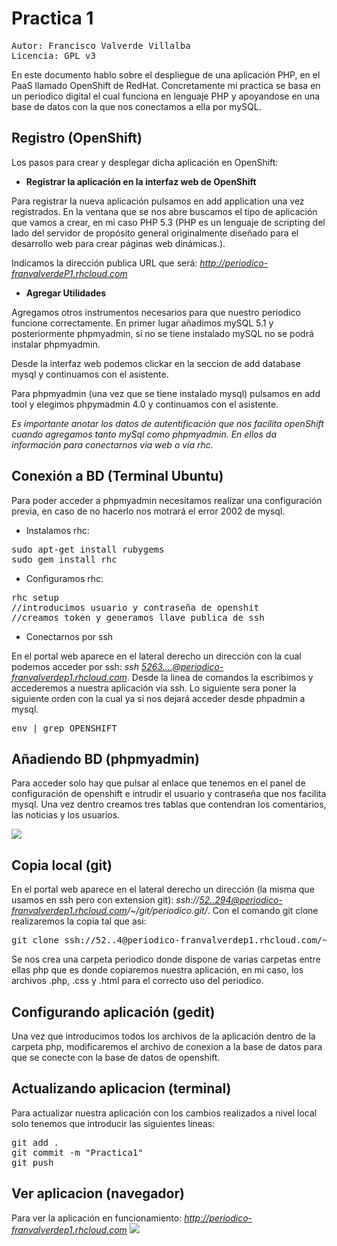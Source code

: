Practica 1
==========
<pre>
Autor: Francisco Valverde Villalba
Licencia: GPL v3
</pre>
En este documento hablo sobre el despliegue de una aplicación PHP, en el PaaS llamado OpenShift de RedHat. Concretamente mi practica se basa en un periodico digital el cual funciona en lenguaje PHP y apoyandose en una base de datos con la que nos conectamos a ella por mySQL.

Registro (OpenShift)
--------------------
Los pasos para crear y desplegar dicha aplicación en OpenShift:

* <strong>Registrar la aplicación en la interfaz web de OpenShift</strong>

Para registrar la nueva aplicación pulsamos en add application una vez registrados. En la ventana que se nos abre buscamos el tipo de aplicación que vamos a crear, en mi caso PHP 5.3 (PHP es un lenguaje de scripting del lado del servidor de propósito general originalmente diseñado para el desarrollo web para crear páginas web dinámicas.).

Indicamos la dirección publica URL que será: <i>http://periodico-franvalverdeP1.rhcloud.com</i>

* <strong>Agregar Utilidades</strong>

Agregamos otros instrumentos necesarios para que nuestro periodico funcione correctamente. En primer lugar añadimos mySQL 5.1 y posteriormente phpmyadmin, si no se tiene instalado mySQL no se podrá instalar phpmyadmin.

Desde la interfaz web podemos clickar en la seccion de add database mysql y continuamos con el asistente.

Para phpmyadmin (una vez que se tiene instalado mysql) pulsamos en add tool y elegimos phpymadmin 4.0 y continuamos con el asistente.

<i> Es importante anotar los datos de autentificación que nos facilita openShift cuando agregamos tanto mySql como phpmyadmin. En ellos da información para conectarnos via web o via rhc.</i>


Conexión a BD (Terminal Ubuntu)
-------------------------------

Para poder acceder a phpmyadmin necesitamos realizar una configuración previa, en caso de no hacerlo nos motrará el error 2002 de mysql.

* Instalamos rhc:
<pre>
sudo apt-get install rubygems
sudo gem install rhc
</pre>
* Configuramos rhc:
<pre>
rhc setup
//introducimos usuario y contraseña de openshit
//creamos token y generamos llave publica de ssh
</pre>

* Conectarnos por ssh

En el portal web aparece en el lateral derecho un dirección con la cual podemos acceder por ssh: <i>ssh 5263....@periodico-franvalverdep1.rhcloud.com</i>. 
Desde la linea de comandos la escribimos y accederemos a nuestra aplicación via ssh. Lo siguiente sera poner la siguiente orden con la cual ya si nos dejará acceder desde phpadmin a mysql.
<pre>
env | grep OPENSHIFT
</pre>

Añadiendo BD (phpmyadmin)
-------------------------

Para acceder solo hay que pulsar al enlace que tenemos en el panel de configuración de openshift e intrudir el usuario y contraseña que nos facilita mysql.
Una vez dentro creamos tres tablas que contendran los comentarios, las noticias y los usuarios.

<img src="http://s2.subirimagenes.com/imagen/previo/thump_8663891myadmin.png">

Copia local (git)
-----------------

En el portal web aparece en el lateral derecho un dirección (la misma que usamos en ssh pero con extension git): <i>ssh://52..294@periodico-franvalverdep1.rhcloud.com/~/git/periodico.git/</i>. 
Con el comando git clone realizaremos la copia tal que asi:
<pre>
git clone ssh://52..4@periodico-franvalverdep1.rhcloud.com/~/git/periodico.git/
</pre>

Se nos crea una carpeta periodico donde dispone de varias carpetas entre ellas php que es donde copiaremos nuestra aplicación, en mi caso, los archivos .php, .css y .html para el correcto uso del periodico.

Configurando aplicación (gedit)
-------------------------------
Una vez que introducimos todos los archivos de la aplicación dentro de la carpeta php, modificaremos el archivo de conexion a la base de datos para que se conecte con la base de datos de openshift.

Actualizando aplicacion (terminal)
----------------------------------
Para actualizar nuestra aplicación con los cambios realizados a nivel local solo tenemos que introducir las siguientes lineas:
<pre>
git add .
git commit -m "Practica1"
git push
</pre>

Ver aplicacion (navegador)
--------------------------

Para ver la aplicación en funcionamiento: <i>http://periodico-franvalverdep1.rhcloud.com</i>
<img src="http://s2.subirimagenes.com/imagen/previo/thump_8663958web.png">
